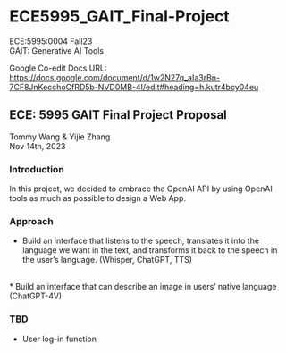# ECE5995_GAIT_Final-Project
ECE:5995:0004 Fall23
<br>
GAIT: Generative AI Tools

Google Co-edit Docs URL: 
<br>
https://docs.google.com/document/d/1w2N27q_aIa3rBn-7CF8JnKecchoCfRD5b-NVD0MB-4I/edit#heading=h.kutr4bcy04eu

## ECE: 5995 GAIT Final Project Proposal

Tommy Wang & Yijie Zhang
<br>
Nov 14th, 2023

### Introduction
In this project, we decided to embrace the OpenAI API by using OpenAI tools as much as possible to design a Web App.

### Approach
* Build an interface that listens to the speech, translates it into the language we want in the text, and transforms it back to the speech in the user’s language. (Whisper, ChatGPT, TTS)
<br>
* Build an interface that can describe an image in users’ native language (ChatGPT-4V)

### TBD
* User log-in function
